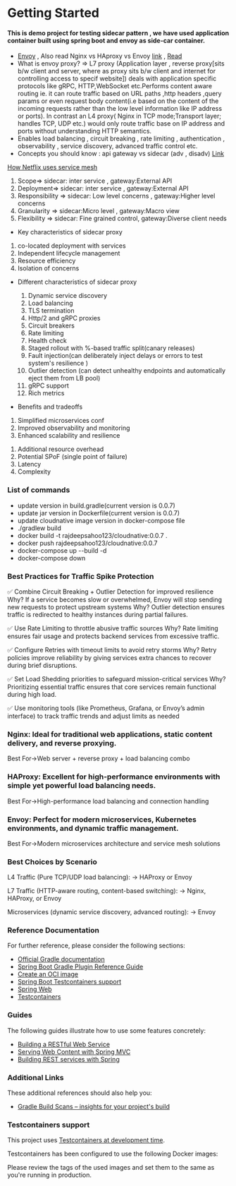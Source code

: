 # Getting Started
#### This is demo project for testing sidecar pattern , we have used application container built using spring boot and envoy as side-car container.
* [Envoy](https://www.envoyproxy.io/docs/envoy/latest/intro/what_is_envoy) , Also read Nginx vs HAproxy vs Envoy [link](https://www.getambassador.io/learn/envoy-proxy) , [Read](https://blog.christianposta.com/microservices/01-microservices-patterns-with-envoy-proxy-part-i-circuit-breaking/)
* What is envoy proxy? => L7 proxy (Application layer , reverse proxy[sits b/w client and server, where as proxy sits b/w client and internet for controlling access to specif website]) deals with application specific protocols like gRPC, HTTP,WebSocket etc.Performs content aware routing ie. it can route traffic based on URL paths ,http headers ,query params or even request body content(i.e based on the content of the incoming requests rather than the low level information like IP address or ports). 
In contrast an L4 proxy( Nginx in TCP mode;Transport layer; handles TCP, UDP etc.)  would only route traffic base on IP address and ports without understanding HTTP semantics.
* Enables load balancing , circuit breaking , rate limiting , authentication , observability , service discovery, advanced traffic control etc.
* Concepts you should know : api gateway vs sidecar (adv , disadv) [Link](https://blog.christianposta.com/microservices/do-i-need-an-api-gateway-if-i-have-a-service-mesh/)

[How Netflix uses service mesh](https://blog.quastor.org/p/netflix-integrated-service-mesh-backend)

<ol>
<li> Scope=> sidecar: inter service , gateway:External API </li>
<li> Deployment=> sidecar: inter service , gateway:External API </li>
<li> Responsibility => sidecar: Low level concerns , gateway:Higher level concerns  </li>
<li> Granularity => sidecar:Micro level  , gateway:Macro view </li>
<li> Flexibility => sidecar: Fine grained control, gateway:Diverse client needs </li>
</ol>

* Key characteristics of sidecar proxy

<ol>
    <li>co-located deployment with services</li>
    <li>Independent lifecycle management</li>
    <li>Resource efficiency</li>
    <li>Isolation of concerns</li>
</ol>

* Different characteristics of sidecar proxy

  <ol>
    <li>Dynamic service discovery</li>
    <li> Load balancing</li>
    <li> TLS termination</li>
    <li> Http/2 and gRPC proxies</li>
    <li> Circuit breakers</li>
    <li> Rate limiting</li>
    <li> Health check</li>
    <li> Staged rollout with %-based traffic split(canary releases)</li>
    <li> Fault injection(can deliberately inject delays or errors to test system's resilience )</li>
    <li> Outlier detection (can detect  unhealthy endpoints and automatically eject them from LB pool)</li>
    <li> gRPC support</li>
    <li> Rich metrics</li>
</ol>

* Benefits and tradeoffs
<ol>
<li>Simplified microservices conf</li>
<li>Improved  observability and  monitoring</li>
<li>Enhanced scalability and resilience</li>
</ol>
<ol>
<li>Additional resource overhead</li>
<li>Potential SPoF (single point of failure)</li>
<li>Latency</li>
<li>Complexity</li>
</ol>

### List of commands
* update version in build.gradle(current version is 0.0.7)
* update jar version in Dockerfile(current version is 0.0.7)
* update cloudnative image version in docker-compose file
* ./gradlew build
* docker build -t rajdeepsahoo123/cloudnative:0.0.7 .
* docker push rajdeepsahoo123/cloudnative:0.0.7
*  docker-compose up --build -d
*  docker-compose down

### Best Practices for Traffic Spike Protection
✅ Combine Circuit Breaking + Outlier Detection for improved resilience
Why? If a service becomes slow or overwhelmed, Envoy will stop sending new requests to protect upstream systems
Why? Outlier detection ensures traffic is redirected to healthy instances during partial failures.

✅ Use Rate Limiting to throttle abusive traffic sources
Why? Rate limiting ensures fair usage and protects backend services from excessive traffic.

✅ Configure Retries with timeout limits to avoid retry storms
Why? Retry policies improve reliability by giving services extra chances to recover during brief disruptions.

✅ Set Load Shedding priorities to safeguard mission-critical services
Why? Prioritizing essential traffic ensures that core services remain functional during high load.

✅ Use monitoring tools (like Prometheus, Grafana, or Envoy’s admin interface) to track traffic trends and adjust limits as needed

### Nginx: Ideal for traditional web applications, static content delivery, and reverse proxying.
Best For->Web server + reverse proxy + load balancing combo

### HAProxy: Excellent for high-performance environments with simple yet powerful load balancing needs.
Best For->High-performance load balancing and connection handling

### Envoy: Perfect for modern microservices, Kubernetes environments, and dynamic traffic management.
Best For->Modern microservices architecture and service mesh solutions

### Best Choices by Scenario
L4 Traffic (Pure TCP/UDP load balancing): → HAProxy or Envoy

L7 Traffic (HTTP-aware routing, content-based switching): → Nginx, HAProxy, or Envoy

Microservices (dynamic service discovery, advanced routing): → Envoy



### Reference Documentation
For further reference, please consider the following sections:

* [Official Gradle documentation](https://docs.gradle.org)
* [Spring Boot Gradle Plugin Reference Guide](https://docs.spring.io/spring-boot/3.4.4/gradle-plugin)
* [Create an OCI image](https://docs.spring.io/spring-boot/3.4.4/gradle-plugin/packaging-oci-image.html)
* [Spring Boot Testcontainers support](https://docs.spring.io/spring-boot/3.4.4/reference/testing/testcontainers.html#testing.testcontainers)
* [Spring Web](https://docs.spring.io/spring-boot/3.4.4/reference/web/servlet.html)
* [Testcontainers](https://java.testcontainers.org/)

### Guides
The following guides illustrate how to use some features concretely:

* [Building a RESTful Web Service](https://spring.io/guides/gs/rest-service/)
* [Serving Web Content with Spring MVC](https://spring.io/guides/gs/serving-web-content/)
* [Building REST services with Spring](https://spring.io/guides/tutorials/rest/)

### Additional Links
These additional references should also help you:

* [Gradle Build Scans – insights for your project's build](https://scans.gradle.com#gradle)

### Testcontainers support

This project uses [Testcontainers at development time](https://docs.spring.io/spring-boot/3.4.4/reference/features/dev-services.html#features.dev-services.testcontainers).

Testcontainers has been configured to use the following Docker images:


Please review the tags of the used images and set them to the same as you're running in production.

